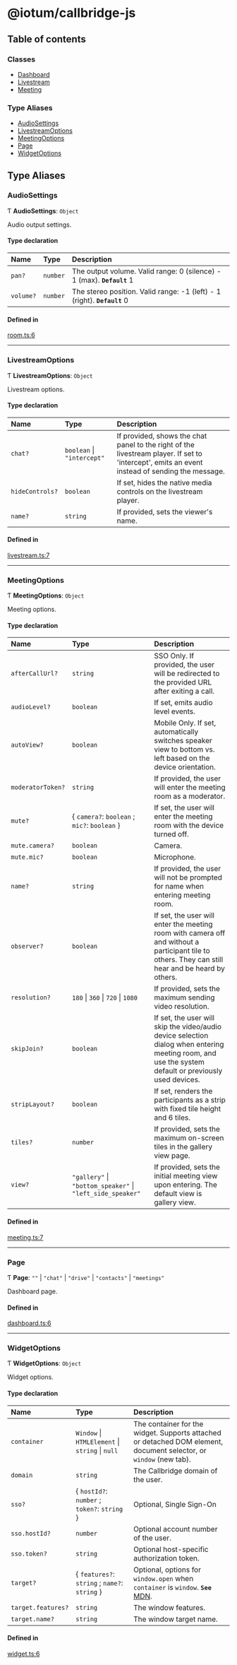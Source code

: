 # @iotum/callbridge-js

## Table of contents

### Classes

- [Dashboard](../wiki/Dashboard)
- [Livestream](../wiki/Livestream)
- [Meeting](../wiki/Meeting)

### Type Aliases

- [AudioSettings](../wiki/Exports#audiosettings)
- [LivestreamOptions](../wiki/Exports#livestreamoptions)
- [MeetingOptions](../wiki/Exports#meetingoptions)
- [Page](../wiki/Exports#page)
- [WidgetOptions](../wiki/Exports#widgetoptions)

## Type Aliases

### AudioSettings

Ƭ **AudioSettings**: `Object`

Audio output settings.

#### Type declaration

| Name | Type | Description |
| :------ | :------ | :------ |
| `pan?` | `number` | The output volume. Valid range: 0 (silence) - 1 (max).  **`Default`**  1 |
| `volume?` | `number` | The stereo position. Valid range: -1 (left) - 1 (right).  **`Default`**  0 |

#### Defined in

[room.ts:6](https://github.com/iotum/callbridge-js/blob/9ab2941/src/room.ts#L6)

___

### LivestreamOptions

Ƭ **LivestreamOptions**: `Object`

Livestream options.

#### Type declaration

| Name | Type | Description |
| :------ | :------ | :------ |
| `chat?` | `boolean` \| ``"intercept"`` | If provided, shows the chat panel to the right of the livestream player. If set to 'intercept', emits an event instead of sending the message. |
| `hideControls?` | `boolean` | If set, hides the native media controls on the livestream player. |
| `name?` | `string` | If provided, sets the viewer's name. |

#### Defined in

[livestream.ts:7](https://github.com/iotum/callbridge-js/blob/9ab2941/src/livestream.ts#L7)

___

### MeetingOptions

Ƭ **MeetingOptions**: `Object`

Meeting options.

#### Type declaration

| Name | Type | Description |
| :------ | :------ | :------ |
| `afterCallUrl?` | `string` | SSO Only. If provided, the user will be redirected to the provided URL after exiting a call. |
| `audioLevel?` | `boolean` | If set, emits audio level events. |
| `autoView?` | `boolean` | Mobile Only. If set, automatically switches speaker view to bottom vs. left based on the device orientation. |
| `moderatorToken?` | `string` | If provided, the user will enter the meeting room as a moderator. |
| `mute?` | { `camera?`: `boolean` ; `mic?`: `boolean`  } | If set, the user will enter the meeting room with the device turned off. |
| `mute.camera?` | `boolean` | Camera. |
| `mute.mic?` | `boolean` | Microphone. |
| `name?` | `string` | If provided, the user will not be prompted for name when entering meeting room. |
| `observer?` | `boolean` | If set, the user will enter the meeting room with camera off and without a participant tile to others. They can still hear and be heard by others. |
| `resolution?` | ``180`` \| ``360`` \| ``720`` \| ``1080`` | If provided, sets the maximum sending video resolution. |
| `skipJoin?` | `boolean` | If set, the user will skip the video/audio device selection dialog when entering meeting room, and use the system default or previously used devices. |
| `stripLayout?` | `boolean` | If set, renders the participants as a strip with fixed tile height and 6 tiles. |
| `tiles?` | `number` | If provided, sets the maximum on-screen tiles in the gallery view page. |
| `view?` | ``"gallery"`` \| ``"bottom_speaker"`` \| ``"left_side_speaker"`` | If provided, sets the initial meeting view upon entering. The default view is gallery view. |

#### Defined in

[meeting.ts:7](https://github.com/iotum/callbridge-js/blob/9ab2941/src/meeting.ts#L7)

___

### Page

Ƭ **Page**: ``""`` \| ``"chat"`` \| ``"drive"`` \| ``"contacts"`` \| ``"meetings"``

Dashboard page.

#### Defined in

[dashboard.ts:6](https://github.com/iotum/callbridge-js/blob/9ab2941/src/dashboard.ts#L6)

___

### WidgetOptions

Ƭ **WidgetOptions**: `Object`

Widget options.

#### Type declaration

| Name | Type | Description |
| :------ | :------ | :------ |
| `container` | `Window` \| `HTMLElement` \| `string` \| ``null`` | The container for the widget. Supports attached or detached DOM element, document selector, or `window` (new tab). |
| `domain` | `string` | The Callbridge domain of the user. |
| `sso?` | { `hostId?`: `number` ; `token?`: `string`  } | Optional, Single Sign-On |
| `sso.hostId?` | `number` | Optional account number of the user. |
| `sso.token?` | `string` | Optional host-specific authorization token. |
| `target?` | { `features?`: `string` ; `name?`: `string`  } | Optional, options for `window.open` when `container` is `window`.  **`See`**  [MDN](https://developer.mozilla.org/en-US/docs/Web/API/Window/open). |
| `target.features?` | `string` | The window features. |
| `target.name?` | `string` | The window target name. |

#### Defined in

[widget.ts:6](https://github.com/iotum/callbridge-js/blob/9ab2941/src/widget.ts#L6)
